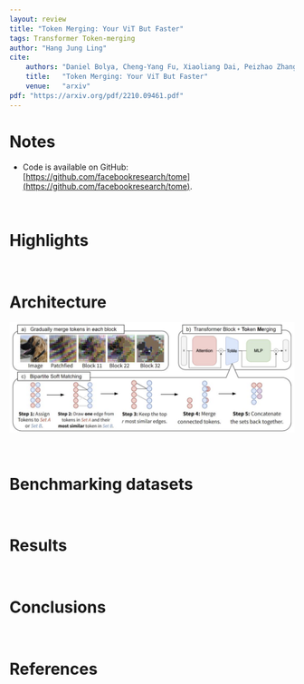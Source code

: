 ```yaml
---
layout: review
title: "Token Merging: Your ViT But Faster"
tags: Transformer Token-merging
author: "Hang Jung Ling"
cite:
    authors: "Daniel Bolya, Cheng-Yang Fu, Xiaoliang Dai, Peizhao Zhang, Christoph Feichtenhofer, Judy Hoffman"
    title:   "Token Merging: Your ViT But Faster"
    venue:   "arxiv"
pdf: "https://arxiv.org/pdf/2210.09461.pdf"
---
```


# Notes
* Code is available on GitHub: [https://github.com/facebookresearch/tome](https://github.com/facebookresearch/tome).

&nbsp;

# Highlights


&nbsp;

# Architecture
![](/collections/images/token_merging/architecture.jpg)


&nbsp;



# Benchmarking datasets

&nbsp;

# Results

&nbsp;

# Conclusions

&nbsp;

# References
